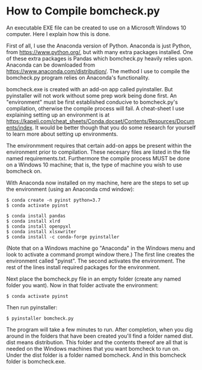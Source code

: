 # How to Compile bomcheck.py

An executable EXE file can be created to use on a Microsoft Windows 10 computer.  Here I explain how this is done.

First of all, I use the Anaconda version of Python.  Anaconda is just Python, from https://www.python.org/, but with many extra packages installed.  One of these extra packages is Pandas which bomcheck.py heavily relies upon.  Anaconda can be downloaded from https://www.anaconda.com/distribution/.  The method I use to compile the bomcheck.py program relies on Anaconda's functionality.

bomcheck.exe is created with an add-on app called pyinstaller.  But pyinstaller will not work without some prep work being done first.  An "environment" must be first established conducive to bomcheck.py's compilation, otherwise the compile process will fail.  A cheat-sheet I use explaining setting up an environment is at https://kapeli.com/cheat_sheets/Conda.docset/Contents/Resources/Documents/index.  It would be better though that you do some research for yourself to learn more about setting up environments.

The environmment requires that certain add-on apps be present within the environment prior to compilation.  These necesary files are listed in the file named requirements.txt.  Furthermore the compile process MUST be done on a Windows 10 machine; that is, the type of machine you wish to use bomcheck on.

With Anaconda now installed on my machine, here are the steps to set up the environment (using an Anaconda cmd window):

```
$ conda create -n pyinst python=3.7
$ conda activate pyinst

$ conda install pandas
$ conda install xlrd
$ conda install openpyxl
$ conda install xlsxwriter
$ conda install -c conda-forge pyinstaller 
```

(Note that on a Windows machine go "Anaconda" in the Windows menu and look to activate a command prompt window there.)  The first line creates the environment called "pyinst".  The second activates the environment.  The rest of the lines install required packages for the environment.

Next place the bomcheck.py file in an empty folder (create any named folder you want).  Now in that folder activate the environment:

```
$ conda activate pyinst
```
Then run pyinstaller:
```
$ pyinstaller bomcheck.py
```
The program will take a few minutes to run.  After completion, when you dig around in the folders that have been created you'll find a folder named dist.  dist means distribution.  This folder and the contents thereof are all that is needed on the Windows machines that you want bomcheck to run on.  Under the dist folder is a folder named bomcheck.  And in this bomcheck folder is bomcheck.exe.

